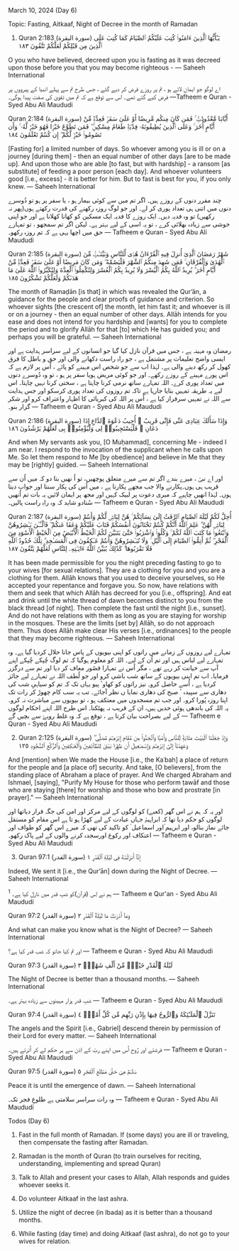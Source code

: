 March 10, 2024 (Day 6)

Topic: Fasting, Aitkaaf, Night of Decree in the month of Ramadan

1) Quran 2:183 (سورة البقرة)
يَـٰٓأَيُّهَا ٱلَّذِينَ ءَامَنُوا۟ كُتِبَ عَلَيْكُمُ ٱلصِّيَامُ كَمَا كُتِبَ عَلَى ٱلَّذِينَ مِن قَبْلِكُمْ لَعَلَّكُمْ تَتَّقُونَ ١٨٣

O you who have believed, decreed upon you is fasting as it was decreed upon those before you that you may become righteous -
— Saheeh International

اے لوگو جو ایمان لائے ہو ، تم پر روزے فرض کر دیے گئے ، جس طرح تم سے پہلے انبیا کے پیرووں پر فرض کیے گئے تھے۔ اس سے توقع ہے کہ تم میں تقویٰ کی صفت پیدا ہوگی۔
—Tafheem e Quran - Syed Abu Ali Maududi

Quran 2:184 (سورة البقرة)
أَيَّامًۭا مَّعْدُودَٰتٍۢ ۚ فَمَن كَانَ مِنكُم مَّرِيضًا أَوْ عَلَىٰ سَفَرٍۢ فَعِدَّةٌۭ مِّنْ أَيَّامٍ أُخَرَ ۚ وَعَلَى ٱلَّذِينَ يُطِيقُونَهُۥ فِدْيَةٌۭ طَعَامُ مِسْكِينٍۢ ۖ فَمَن تَطَوَّعَ خَيْرًۭا فَهُوَ خَيْرٌۭ لَّهُۥ ۚ وَأَن تَصُومُوا۟ خَيْرٌۭ لَّكُمْ ۖ إِن كُنتُمْ تَعْلَمُونَ ١٨٤

[Fasting for] a limited number of days. So whoever among you is ill or on a journey [during them] - then an equal number of other days [are to be made up]. And upon those who are able [to fast, but with hardship] - a ransom [as substitute] of feeding a poor person [each day]. And whoever volunteers good [i.e., excess] - it is better for him. But to fast is best for you, if you only knew.
— Saheeh International

چند مقرر دنوں کے روزے ہیں۔ اگر تم میں سے کوئی بیمار ہو ، یا سفر پر ہو تو دُوسرے دنوں میں اتنی ہی تعداد پوری کر لے۔ اور جو لوگ روزہ رکھنے کی قدرت رکھتے ہوں(پھر نہ رکھیں) تو وہ فدیہ دیں۔ ایک روزے کا فدیہ ایک مسکین کو کھانا کھلانا ہے اور جو اپنی خوشی سے زیادہ بھلائی کرے ، تو یہ اسی کے لیے بہتر ہے۔ لیکن اگر تم سمجھو ، تو تمہارے حق میں اچھا یہی ہے کہ تم روزہ رکھو۔
— Tafheem e Quran - Syed Abu Ali Maududi

Quran 2:185 (سورة البقرة)
شَهْرُ رَمَضَانَ ٱلَّذِىٓ أُنزِلَ فِيهِ ٱلْقُرْءَانُ هُدًۭى لِّلنَّاسِ وَبَيِّنَـٰتٍۢ مِّنَ ٱلْهُدَىٰ وَٱلْفُرْقَانِ ۚ فَمَن شَهِدَ مِنكُمُ ٱلشَّهْرَ فَلْيَصُمْهُ ۖ وَمَن كَانَ مَرِيضًا أَوْ عَلَىٰ سَفَرٍۢ فَعِدَّةٌۭ مِّنْ أَيَّامٍ أُخَرَ ۗ يُرِيدُ ٱللَّهُ بِكُمُ ٱلْيُسْرَ وَلَا يُرِيدُ بِكُمُ ٱلْعُسْرَ وَلِتُكْمِلُوا۟ ٱلْعِدَّةَ وَلِتُكَبِّرُوا۟ ٱللَّهَ عَلَىٰ مَا هَدَىٰكُمْ وَلَعَلَّكُمْ تَشْكُرُونَ ١٨٥

The month of Ramaḍān [is that] in which was revealed the Qur’ān, a guidance for the people and clear proofs of guidance and criterion. So whoever sights [the crescent of] the month, let him fast it; and whoever is ill or on a journey - then an equal number of other days. Allāh intends for you ease and does not intend for you hardship and [wants] for you to complete the period and to glorify Allāh for that [to] which He has guided you; and perhaps you will be grateful.
— Saheeh International

رمضان وہ مہینہ ہے ، جس میں قرآن نازل کیا گیا جو انسانوں کے لیے سراسر ہدایت ہے اور ایسی واضح تعلیمات پر مشتمل ہے ، جو راہِ راست دکھانے والی اور حق و باطل کا فرق کھول کر رکھ دینے والی ہے۔ لہٰذا اب سے جو شخص اس مہینے کو پائے ، اُس پر لازم ہے کہ اس پورے مہینے کے روزے رکھے۔ اور جو کوئی مریض ہویا سفر پر ہو ، تو وہ دُوسرے دنوں میں تعداد پوری کرے۔ اللہ تمہارے ساتھ نرمی کرنا چاہتا ہے ، سختی کرنا نہیں چاہتا۔ اس لیے یہ طریقہ تمہیں بتایا جارہا ہے تاکہ تم روزوں کی تعداد پوری کرسکو اور جس ہدایت سے اللہ نے تمہیں سرفراز کیا ہے ، اُس پر اللہ کی کبریائی کا اظہار واعتراف کرو اور شکر گزار بنو۔
— Tafheem e Quran - Syed Abu Ali Maududi

Quran 2:186 (سورة البقرة)
وَإِذَا سَأَلَكَ عِبَادِى عَنِّى فَإِنِّى قَرِيبٌ ۖ أُجِيبُ دَعْوَةَ ٱلدَّاعِ إِذَا دَعَانِ ۖ فَلْيَسْتَجِيبُوا۟ لِى وَلْيُؤْمِنُوا۟ بِى لَعَلَّهُمْ يَرْشُدُونَ ١٨٦

And when My servants ask you, [O Muḥammad], concerning Me - indeed I am near. I respond to the invocation of the supplicant when he calls upon Me. So let them respond to Me [by obedience] and believe in Me that they may be [rightly] guided.
— Saheeh International

اور اے نبیؐ ، میرے بندے اگر تم سے میرے متعلق پوچھیں، تو اُ نھیں بتا دو کہ میں اُن سے قریب ہی ہوں۔پکارنے والا جب مجھے پکارتا ہے ، میں اُس کی پکار سنتا اور جواب دیتا ہوں۔ لہٰذا انھیں چاہیے کہ میری دعوت پر لبیک کہیں اور مجھ پر ایمان لائیں یہ بات تم اُنھیں سُنادو شاید کہ وہ راہِ راست پالیں۔
— Tafheem e Quran - Syed Abu Ali Maududi

Quran 2:187 (سورة البقرة)
أُحِلَّ لَكُمْ لَيْلَةَ ٱلصِّيَامِ ٱلرَّفَثُ إِلَىٰ نِسَآئِكُمْ ۚ هُنَّ لِبَاسٌۭ لَّكُمْ وَأَنتُمْ لِبَاسٌۭ لَّهُنَّ ۗ عَلِمَ ٱللَّهُ أَنَّكُمْ كُنتُمْ تَخْتَانُونَ أَنفُسَكُمْ فَتَابَ عَلَيْكُمْ وَعَفَا عَنكُمْ ۖ فَٱلْـَٔـٰنَ بَـٰشِرُوهُنَّ وَٱبْتَغُوا۟ مَا كَتَبَ ٱللَّهُ لَكُمْ ۚ وَكُلُوا۟ وَٱشْرَبُوا۟ حَتَّىٰ يَتَبَيَّنَ لَكُمُ ٱلْخَيْطُ ٱلْأَبْيَضُ مِنَ ٱلْخَيْطِ ٱلْأَسْوَدِ مِنَ ٱلْفَجْرِ ۖ ثُمَّ أَتِمُّوا۟ ٱلصِّيَامَ إِلَى ٱلَّيْلِ ۚ وَلَا تُبَـٰشِرُوهُنَّ وَأَنتُمْ عَـٰكِفُونَ فِى ٱلْمَسَـٰجِدِ ۗ تِلْكَ حُدُودُ ٱللَّهِ فَلَا تَقْرَبُوهَا ۗ كَذَٰلِكَ يُبَيِّنُ ٱللَّهُ ءَايَـٰتِهِۦ لِلنَّاسِ لَعَلَّهُمْ يَتَّقُونَ ١٨٧

It has been made permissible for you the night preceding fasting to go to your wives [for sexual relations]. They are a clothing for you and you are a clothing for them. Allāh knows that you used to deceive yourselves, so He accepted your repentance and forgave you. So now, have relations with them and seek that which Allāh has decreed for you [i.e., offspring]. And eat and drink until the white thread of dawn becomes distinct to you from the black thread [of night]. Then complete the fast until the night [i.e., sunset]. And do not have relations with them as long as you are staying for worship in the mosques. These are the limits [set by] Allāh, so do not approach them. Thus does Allāh make clear His verses [i.e., ordinances] to the people that they may become righteous.
— Saheeh International

تمہارے لیے روزوں کے زمانے میں راتوں کو اپنی بیویوں کے پاس جانا حلال کردیا گیا ہے۔ وہ تمہارے لیے لباس ہیں اور تم اُن کے لیے۔ اللہ کو معلوم ہوگیا کہ تم لوگ چُپکے چُپکے اپنے آپ سے خیانت کر رہے تھے ، مگر اُس نے تمہارا قصُور معاف کر دیا اور تم سے درگزر فرمایا۔ اب تم اپنی بیویوں کے ساتھ شب باشی کرو اور جو لُطف اللہ نے تمہارے لیے جائز کردیا ہے ، اُسے حاصل کرو۔ نیز راتوں کو کھاوٴ پیو یہاں تک کہ تم کو سیاہیِ شب کی دھاری سے سپیدہ ٴ صبح کی دھاری نمایا ں نظر آجائے۔ تب یہ سب کام چھوڑ کر رات تک اپنا روزہ پُورا کرو۔ اور جب تم مسجدوں میں معتکف ہو ، تو بیویوں سے مباشرت نہ کرو۔ یہ اللہ کی باندھی ہوئی حدیں ہیں، ان کے قریب نہ پھٹکنا۔ اس طرح اللہ اپنے احکام لوگوں کے لیے بصراحت بیان کرتا ہے ، توقع ہے کہ وہ غلط رویےّ سے بچیں گے
— Tafheem e Quran - Syed Abu Ali Maududi

2) Quran 2:125 (سورة البقرة)
وَإِذْ جَعَلْنَا ٱلْبَيْتَ مَثَابَةًۭ لِّلنَّاسِ وَأَمْنًۭا وَٱتَّخِذُوا۟ مِن مَّقَامِ إِبْرَٰهِـۧمَ مُصَلًّۭى ۖ وَعَهِدْنَآ إِلَىٰٓ إِبْرَٰهِـۧمَ وَإِسْمَـٰعِيلَ أَن طَهِّرَا بَيْتِىَ لِلطَّآئِفِينَ وَٱلْعَـٰكِفِينَ وَٱلرُّكَّعِ ٱلسُّجُودِ ١٢٥

And [mention] when We made the House [i.e., the Kaʿbah] a place of return for the people and [a place of] security. And take, [O believers], from the standing place of Abraham a place of prayer. And We charged Abraham and Ishmael, [saying], "Purify My House for those who perform ṭawāf and those who are staying [there] for worship and those who bow and prostrate [in prayer]."
— Saheeh International

اور یہ کہ ہم نے اس گھر (کعبے) کو لوگوں کے لیے مرکز اور امن کی جگہ قرار دیاتھا اور لوگوں کو حکم دیا تھا کہ ابراہیمؑ جہاں عبادت کے لیے کھڑا ہو تا ہے اس مقام کو مستقل جائے نماز بنالو، اور ابرہیم ؑاور اسماعیل ؑ کو تاکید کی تھی کہ میرے اس گھر کو طواف اور اعتکاف اور رکوع اورسجدہ کرنے والوں کے لیے پاک رکھو۔
— Tafheem e Quran - Syed Abu Ali Maududi

3) Quran 97:1 (سورة القدر)
إِنَّآ أَنزَلْنَـٰهُ فِى لَيْلَةِ ٱلْقَدْرِ ١

Indeed, We sent it [i.e., the Qur’ān] down during the Night of Decree.
— Saheeh International

ہم نے اِس (قرآن)کو شبِ قدر میں نازل کیا ہے۔ <sup foot_note="188553">1</sup>
— Tafheem e Qur&#39;an - Syed Abu Ali Maududi

Quran 97:2 (سورة القدر)
وَمَآ أَدْرَىٰكَ مَا لَيْلَةُ ٱلْقَدْرِ ٢

And what can make you know what is the Night of Decree?
— Saheeh International

اور تم کیا جانو کہ شب قدر کیا ہے؟
— Tafheem e Quran - Syed Abu Ali Maududi

Quran 97:3 (سورة القدر)
لَيْلَةُ ٱلْقَدْرِ خَيْرٌۭ مِّنْ أَلْفِ شَهْرٍۢ ٣

The Night of Decree is better than a thousand months.
— Saheeh International

شبِ قدر ہزار مہینوں سے زیادہ بہتر ہے۔
— Tafheem e Quran - Syed Abu Ali Maududi

Quran 97:4 (سورة القدر)
تَنَزَّلُ ٱلْمَلَـٰٓئِكَةُ وَٱلرُّوحُ فِيهَا بِإِذْنِ رَبِّهِم مِّن كُلِّ أَمْرٍۢ ٤

The angels and the Spirit [i.e., Gabriel] descend therein by permission of their Lord for every matter.
— Saheeh International

فرشتے اور رُوح اُس میں اپنے ربّ کے اِذن سے ہر حکم لے کر اُترتے ہیں۔
— Tafheem e Quran - Syed Abu Ali Maududi

Quran 97:5 (سورة القدر)
سَلَـٰمٌ هِىَ حَتَّىٰ مَطْلَعِ ٱلْفَجْرِ ٥

Peace it is until the emergence of dawn.
— Saheeh International

وہ رات سراسر سلامتی ہے طلوعِ فجر تک۔
— Tafheem e Quran - Syed Abu Ali Maududi

Todos (Day 6)

1) Fast in the full month of Ramadan. If (some days) you are ill or traveling, then compensate the fasting after Ramadan.

2) Ramadan is the month of Quran (to train ourselves for reciting, understanding, implementing and spread Quran)

3) Talk to Allah and present your cases to Allah, Allah responds and guides whoever seeks it.

4) Do volunteer Aitkaaf in the last ashra.

5) Utilize the night of decree (in Ibada) as it is better than a thousand months.

6) While fasting (day time) and doing Aitkaaf (last ashra), do not go to your wives for relation.
